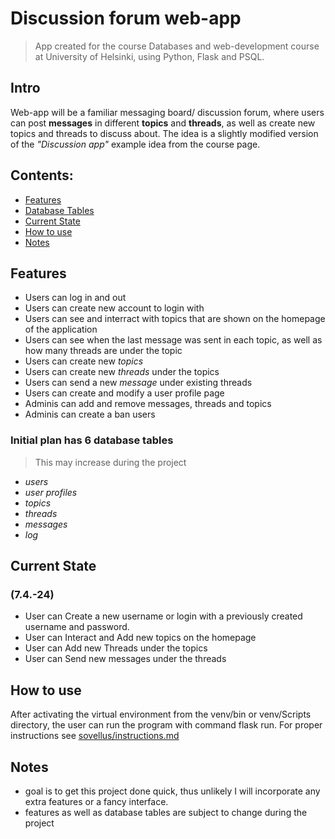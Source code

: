 # Discussion forum web-app
> App created for the course Databases and web-development course at University of Helsinki, using Python, Flask and PSQL.

## Intro
Web-app will be a familiar messaging board/ discussion forum, where users can post **messages** in different **topics** and **threads**, as well as create new topics and threads to discuss about.
The idea is a slightly modified version of the *"Discussion app"* example idea from the course page.

## Contents:
- [Features](#features)
- [Database Tables](#initial-plan-has-6-database-tables)
- [Current State](#current-state)
- [How to use](#how-to-use)
- [Notes](#notes)


## Features
- Users can log in and out
- Users can create new account to login with
- Users can see and interract with topics that are shown on the homepage of the application
- Users can see when the last message was sent in each topic, as well as how many threads are under the topic
- Users can create new *topics*
- Users can create new *threads* under the topics 
- Users can send a new *message* under existing threads
- Users can create and modify a user profile page
- Adminis can add and remove messages, threads and topics
- Adminis can create a ban users

### Initial plan has 6 database tables 
> This may increase during the project
- *users*
- *user profiles*
- *topics*
- *threads*
- *messages*
- *log*

## Current State 
### (7.4.-24)
- User can Create a new username or login with a previously created username and password.
- User can Interact and Add new topics on the homepage
- User can Add new Threads under the topics
- User can Send new messages under the threads

## How to use
After activating the virtual environment from the venv/bin or venv/Scripts directory, the user can run the program with command flask run.
For proper instructions see [sovellus/instructions.md](sovellus/instructions.md)


## Notes
- goal is to get this project done quick, thus unlikely I will incorporate any extra features or a fancy interface.
- features as well as database tables are subject to change during the project


